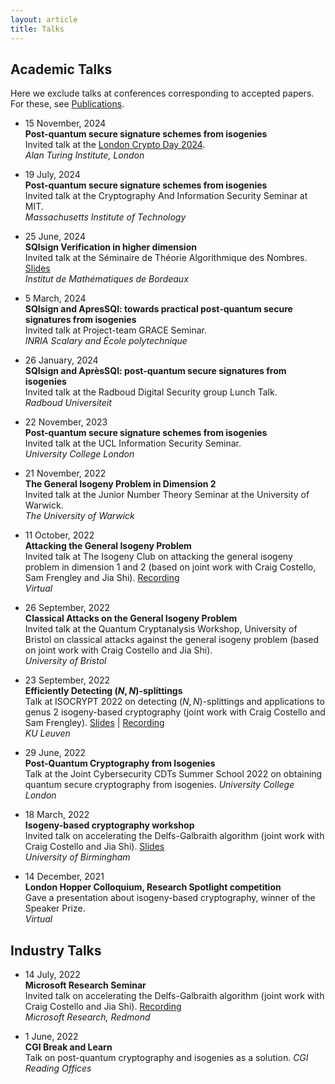 ```yaml
---
layout: article
title: Talks
---
```


## Academic Talks 

Here we exclude talks at conferences corresponding to accepted papers. For these, see [Publications](https://www.mariascrs.com/publications.html).

* 15 November, 2024\
**Post-quantum secure signature schemes from isogenies**\
Invited talk at the <a href="https://sites.google.com/view/london-crypto-day/lcd-2024?authuser=0" target="_blank">London Crypto Day 2024</a>.\
*Alan Turing Institute, London*

* 19 July, 2024\
**Post-quantum secure signature schemes from isogenies**\
Invited talk at the Cryptography And Information Security Seminar at MIT.\
*Massachusetts Institute of Technology*

* 25 June, 2024\
**SQIsign Verification in higher dimension**\
Invited talk at the Séminaire de Théorie Algorithmique des Nombres. <a href="https://drive.google.com/file/d/1UlCaKmDz9IhgV075rg7ejxN6or9Yw1gZ/view?usp=sharing" target="_blank">Slides</a>\
*Institut de Mathématiques de Bordeaux*

* 5 March, 2024\
**SQIsign and ApresSQI: towards practical post-quantum secure signatures from isogenies**\
Invited talk at Project-team GRACE Seminar.\
*INRIA Scalary and École polytechnique*
  
* 26 January, 2024\
**SQIsign and AprèsSQI: post-quantum secure signatures from isogenies**\
Invited talk at the Radboud Digital Security group Lunch Talk.\
*Radboud Universiteit*

* 22 November, 2023\
**Post-quantum secure signature schemes from isogenies**\
Invited talk at the UCL Information Security Seminar.\
*University College London*

* 21 November, 2022\
**The General Isogeny Problem in Dimension 2**\
Invited talk at the Junior Number Theory Seminar at the University of Warwick.\
*The University of Warwick*

* 11 October, 2022\
**Attacking the General Isogeny Problem**\
Invited talk at The Isogeny Club on attacking the general isogeny problem in dimension 1 and 2 (based on joint work with Craig Costello, Sam Frengley and Jia Shi). <a href="https://youtu.be/rwEtpYlD9FU" target="_blank">Recording</a>\
*Virtual*

* 26 September, 2022\
**Classical Attacks on the General Isogeny Problem**\
Invited talk at the Quantum Cryptanalysis Workshop, University of Bristol on classical attacks against the general isogeny problem (based on joint work with Craig Costello and Jia Shi).  \
*University of Bristol*

* 23 September, 2022\
**Efficiently Detecting $(N,N)$-splittings**\
Talk at ISOCRYPT 2022 on detecting $(N,N)$-splittings and applications to genus 2 isogeny-based cryptography (joint work with Craig Costello and Sam Frengley). <a href="https://drive.google.com/file/d/1HtLz740lARATdi-fH4C7vRy0lY1e3MCJ/view?usp=sharing" target="_blank">Slides</a> | <a href="https://www.youtube.com/watch?v=-R5Q1nkfqrc&list=PLiHaXFHjrqYdAWotOM-7yeb0D8qdqdrUL&index=9" target="_blank">Recording</a>\
*KU Leuven*

* 29 June, 2022\
**Post-Quantum Cryptography from Isogenies**\
Talk at the Joint Cybersecurity CDTs Summer School 2022 on obtaining quantum secure cryptography from isogenies. 
*University College London*

* 18 March, 2022\
**Isogeny-based cryptography workshop**\
Invited talk on accelerating the Delfs-Galbraith algorithm (joint work with Craig Costello and Jia Shi). <a href="../files/isogenyworkshop-birmingham.pdf" target="_blank">Slides</a>\
*University of Birmingham*

* 14 December, 2021\
**London Hopper Colloquium, Research Spotlight competition**\
Gave a presentation about isogeny-based cryptography, winner of the Speaker Prize.\
*Virtual*

## Industry Talks

* 14 July, 2022 \
**Microsoft Research Seminar**\
Invited talk on accelerating the Delfs-Galbraith algorithm (joint work with Craig Costello and Jia Shi). <a href="https://www.microsoft.com/en-us/research/publication/supersolver-accelerating-the-delfs-galbraith-algorithm-with-fast-subfield-root-detection/" target="_blank">Recording</a>\
*Microsoft Research, Redmond*

* 1 June, 2022\
**CGI Break and Learn**\
Talk on post-quantum cryptography and isogenies as a solution.
*CGI Reading Offices*
